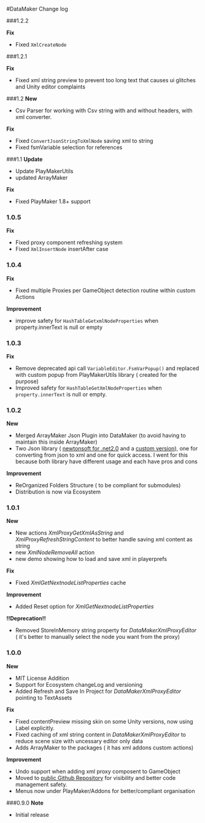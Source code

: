 #DataMaker Change log

###1.2.2

**Fix**  
- Fixed `XmlCreateNode`  

###1.2.1

**Fix**  
- Fixed xml string preview to prevent too long text that causes ui glitches and Unity editor complaints  

 
###1.2
**New**  
- Csv Parser for working with Csv string with and without headers, with xml converter.

**Fix**  
- Fixed `ConvertJsonStringToXmlNode` saving xml to string  
- Fixed fsmVariable selection for references

###1.1
**Update**  
- Update PlayMakerUtils  
- updated ArrayMaker  

**Fix**  
- Fixed PlayMaker 1.8+ support
  
### 1.0.5  
**Fix**  
- Fixed proxy component refreshing system  
- Fixed `XmlInsertNode` insertAfter case  
 
### 1.0.4  
**Fix**  
- Fixed multiple Proxies per GameObject detection routine within custom Actions  

**Improvement**
- improve safety for `HashTableGetxmlNodeProperties` when property.innerText is null or empty


### 1.0.3  
**Fix**  
- Remove deprecated api call `VariableEditor.FsmVarPopup()` and replaced with custom popup from PlayMakerUtils library ( created for the purpose)  
- Improved safety for `HashTableGetXmlNodeProperties` when `property.innerText` is null or empty.


### 1.0.2  
**New**  
- Merged ArrayMaker Json Plugin into DataMaker (to avoid having to maintain this inside ArrayMaker)  
- Two Json library ( [newtonsoft for .net2.0](https://json.codeplex.com/) and a [custom version](http://techblog.procurios.nl/k/n618/news/view/14605/14863/how-do-i-write-my-own-parser-(for-json).html)), one for converting from json to xml and one for quick access. I went for this because both library have different usage and each have pros and cons

**Improvement**  
- ReOrganized Folders Structure ( to be compliant for submodules)  
- Distribution is now via Ecosystem

### 1.0.1
**New**  
- New actions _XmlProxyGetXmlAsString_ and _XmlProxyRefreshStringContent_ to better handle saving xml content as string  
- new _XmlNodeRemoveAll_ action
- new demo showing how to load and save xml in playerprefs

**Fix**  
- Fixed _XmlGetNextnodeListProperties_ cache  



**Improvement**  
- Added Reset option for _XmlGetNextnodeListProperties_  

**!!Deprecation!!**
- Removed StoreInMemory string property for _DataMakerXmlProxyEditor_  ( it's better to manually select the node you want from the proxy)

### 1.0.0
**New**  
- MIT License Addition  
- Support for Ecosystem changeLog and versioning   
- Added Refresh and Save In Project for _DataMakerXmlProxyEditor_ pointing to TextAssets  

**Fix**
- Fixed contentPreview missing skin on some Unity  versions, now using Label explicitly.  
- Fixed caching of xml string content in _DataMakerXmlProxyEditor_ to reduce scene size with uncessary editor only data  
- Adds ArrayMaker to the packages ( it has xml addons custom actions)


**Improvement**   
- Undo support when adding xml proxy composent to GameObject  
- Moved to [public Github Repository](https://github.com/jeanfabre/PlayMaker--DataMaker) for visibility and better code management safety.  
- Menus now under PlayMaker/Addons for better/compliant organisation  


###0.9.0
**Note**   
- Initial release
